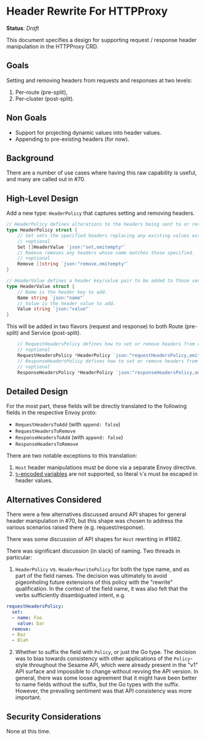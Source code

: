 # Header Rewrite For HTTPProxy

**Status**: _Draft_

This document specifies a design for supporting request / response header manipulation in the HTTPProxy CRD.

## Goals

Setting and removing headers from requests and responses at two levels:
1. Per-route (pre-split),
1. Per-cluster (post-split).

## Non Goals

- Support for projecting dynamic values into header values.
- Appending to pre-existing headers (for now).

## Background

There are a number of use cases where having this raw capability is useful, and many are called out in #70.

## High-Level Design

Add a new type: `HeaderPolicy` that captures setting and removing headers.

```Go
// HeaderPolicy defines alterations to the headers being sent to or returned from a service.
type HeaderPolicy struct {
	// Set sets the specified headers replacing any existing values associated with the header names.
	// +optional
	Set []HeaderValue `json:"set,omitempty"`
	// Remove removes any headers whose name matches those specified.
	// +optional
	Remove []string `json:"remove,omitempty"`
}

// HeaderValue defines a header key/value pair to be added to those sent to or return from a service.
type HeaderValue struct {
	// Name is the header key to add.
	Name string `json:"name"`
	// Value is the header value to add.
	Value string `json:"value"`
}
```

This will be added in two flavors (request and response) to both Route (pre-split) and Service (post-split).

```Go
	// RequestHeadersPolicy defines how to set or remove headers from requests.
	// +optional
	RequestHeadersPolicy *HeaderPolicy `json:"requestHeadersPolicy,omitempty"`
	// ResponseHeadersPolicy defines how to set or remove headers from responses.
	// +optional
	ResponseHeadersPolicy *HeaderPolicy `json:"responseHeadersPolicy,omitempty"`
```

## Detailed Design

For the most part, these fields will be directly translated to the following fields in the respective Envoy proto:
 - `RequestHeadersToAdd` (with `append: false`)
 - `RequestHeadersToRemove`
 - `ResponseHeadersToAdd` (with `append: false`)
 - `ResponseHeadersToRemove`

There are two notable exceptions to this translation:
1. `Host` header manipulations must be done via a separate Envoy directive.
1. [`%`-encoded variables](https://www.envoyproxy.io/docs/envoy/latest/configuration/http/http_conn_man/headers#custom-request-response-headers) are not supported, so literal `%`'s must be escaped in header values.


## Alternatives Considered

There were a few alternatives discussed around API shapes for general header manipulation in #70, but this shape was chosen to address the various scenarios raised there (e.g. request/response).

There was some discussion of API shapes for `Host` rewriting in #1982.


There was significant discussion (in slack) of naming.  Two threads in particular:
1. `HeaderPolicy` vs. `HeaderRewritePolicy` for both the type name, and as part of the field names.  The decision was ultimately to avoid pigeonholing future extensions of this policy with the "rewrite" qualification.  In the context of the field name, it was also felt that the verbs sufficiently disambiguated intent, e.g.
```yaml
requestHeadersPolicy:
  set:
  - name: Foo
    value: bar
  remove:
  - Baz
  - Blah
```

2. Whether to suffix the field with `Policy`, or just the Go type.  The decision was to bias towards consistency with other applications of the `Policy`-style throughout the Sesame API, which were already present in the "v1" API surface and impossible to change without revving the API version.  In general, there was some loose agreement that it might have been better to name fields without the suffix, but the Go types with the suffix.  However, the prevailing sentiment was that API consistency was more important.


## Security Considerations

None at this time.
